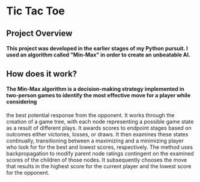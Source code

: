 # Tic Tac Toe 

## Project Overview 
#### This project was developed in the earlier stages of my Python pursuit. I used an algorithm called "Min-Max" in order to create an unbeatable AI. 

## How does it work? 
#### The Min-Max algorithm is a decision-making strategy implemented in two-person games to identify the most effective move for a player while considering 
the best potential response from the opponent. It works through the creation of a game tree, with each node representing a possible game state as a result 
of different plays. It awards scores to endpoint stages based on outcomes either victories, losses, or draws. It then examines these states continually, 
transitioning between a maximizing and a minimizing player who look for for the best and lowest scores, respectively. The method uses backpropagation to 
modify parent node ratings contingent on the examined scores of the children of those nodes. It subsequently chooses the move that results in the highest 
score for the current player and the lowest score for the opponent. 


